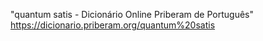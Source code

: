 
"quantum satis - Dicionário Online Priberam de Português" https://dicionario.priberam.org/quantum%20satis
